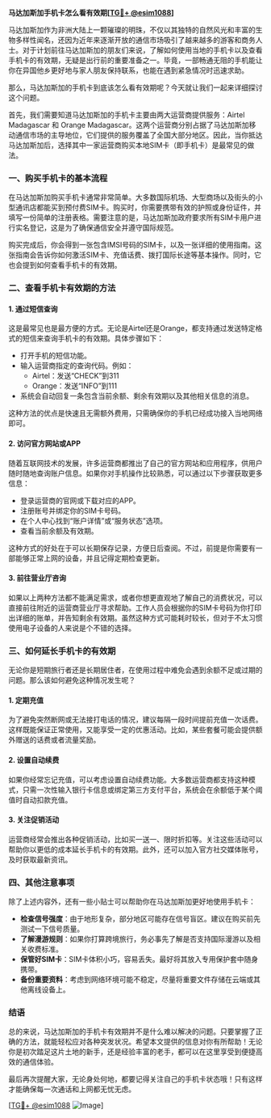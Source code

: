 **马达加斯加手机卡怎么看有效期[[TG💪+ @esim1088](https://t.me/s/esim1088)]**

马达加斯加作为非洲大陆上一颗璀璨的明珠，不仅以其独特的自然风光和丰富的生物多样性闻名，还因为近年来逐渐开放的通信市场吸引了越来越多的游客和商务人士。对于计划前往马达加斯加的朋友们来说，了解如何使用当地的手机卡以及查看手机卡的有效期，无疑是出行前的重要准备之一。毕竟，一部畅通无阻的手机能让你在异国他乡更好地与家人朋友保持联系，也能在遇到紧急情况时迅速求助。

那么，马达加斯加的手机卡到底该怎么看有效期呢？今天就让我们一起来详细探讨这个问题。

首先，我们需要知道马达加斯加的手机卡主要由两大运营商提供服务：Airtel Madagascar 和 Orange Madagascar。这两个运营商分别占据了马达加斯加移动通信市场的主导地位，它们提供的服务覆盖了全国大部分地区。因此，当你抵达马达加斯加后，选择其中一家运营商购买本地SIM卡（即手机卡）是最常见的做法。

### **一、购买手机卡的基本流程**

在马达加斯加购买手机卡通常非常简单。大多数国际机场、大型商场以及街头的小型通讯店都能买到预付费SIM卡。购买时，你需要携带有效的护照或身份证件，并填写一份简单的注册表格。需要注意的是，马达加斯加政府要求所有SIM卡用户进行实名登记，这是为了确保通信安全并遵守国际规范。

购买完成后，你会得到一张包含IMSI号码的SIM卡，以及一张详细的使用指南。这张指南会告诉你如何激活SIM卡、充值话费、拨打国际长途等基本操作。同时，它也会提到如何查看手机卡的有效期。

### **二、查看手机卡有效期的方法**

#### **1. 通过短信查询**

这是最常见也是最方便的方式。无论是Airtel还是Orange，都支持通过发送特定格式的短信来查询手机卡的有效期。具体步骤如下：

- 打开手机的短信功能。
- 输入运营商指定的查询代码。例如：
  - Airtel：发送“CHECK”到311
  - Orange：发送“INFO”到111
- 系统会自动回复一条包含当前余额、剩余有效期以及其他相关信息的消息。

这种方法的优点是快速且无需额外费用，只需确保你的手机已经成功接入当地网络即可。

#### **2. 访问官方网站或APP**

随着互联网技术的发展，许多运营商都推出了自己的官方网站和应用程序，供用户随时随地查询账户信息。如果你对手机操作比较熟悉，可以通过以下步骤获取更多信息：

- 登录运营商的官网或下载对应的APP。
- 注册账号并绑定你的SIM卡号码。
- 在个人中心找到“账户详情”或“服务状态”选项。
- 查看当前余额及有效期。

这种方式的好处在于可以长期保存记录，方便日后查阅。不过，前提是你需要有一部能够正常上网的设备，并且记得定期检查更新。

#### **3. 前往营业厅咨询**

如果以上两种方法都不能满足需求，或者你想更直观地了解自己的消费状况，可以直接前往附近的运营商营业厅寻求帮助。工作人员会根据你的SIM卡号码为你打印出详细的账单，并告知剩余有效期。虽然这种方式可能耗时较长，但对于不太习惯使用电子设备的人来说是个不错的选择。

### **三、如何延长手机卡的有效期**

无论你是短期旅行者还是长期居住者，在使用过程中难免会遇到余额不足或过期的问题。那么该如何避免这种情况发生呢？

#### **1. 定期充值**

为了避免突然断网或无法接打电话的情况，建议每隔一段时间提前充值一次话费。这样既能保证正常使用，又能享受一定的优惠活动。比如，某些套餐可能会提供额外赠送的话费或者流量奖励。

#### **2. 设置自动续费**

如果你经常忘记充值，可以考虑设置自动续费功能。大多数运营商都支持这种模式，只需一次性输入银行卡信息或绑定第三方支付平台，系统会在余额低于某个阈值时自动扣款充值。

#### **3. 关注促销活动**

运营商经常会推出各种促销活动，比如买一送一、限时折扣等。关注这些活动可以帮助你以更低的成本延长手机卡的有效期。此外，还可以加入官方社交媒体账号，及时获取最新资讯。

### **四、其他注意事项**

除了上述内容外，还有一些小贴士可以帮助你在马达加斯加更好地使用手机卡：

- **检查信号强度**：由于地形复杂，部分地区可能存在信号盲区。建议在购买前先测试一下信号质量。
- **了解漫游规则**：如果你打算跨境旅行，务必事先了解是否支持国际漫游以及相关收费标准。
- **保管好SIM卡**：SIM卡体积小巧，容易丢失。最好将其放入专用保护套中随身携带。
- **备份重要资料**：考虑到网络环境可能不稳定，尽量将重要文件存储在云端或其他离线设备上。

### **结语**

总的来说，马达加斯加的手机卡有效期并不是什么难以解决的问题。只要掌握了正确的方法，就能轻松应对各种突发状况。希望本文提供的信息对你有所帮助！无论你是初次踏足这片土地的新手，还是经验丰富的老手，都可以在这里享受到便捷高效的通信体验。

最后再次提醒大家，无论身处何地，都要记得关注自己的手机卡状态哦！只有这样才能确保每一次通话和上网都无忧无虑。

[[TG💪+ @esim1088](https://t.me/s/esim1088) ![Image](https://i.postimg.cc/4NQfJmqS/Snipaste-2025-05-13-00-14-12.png)]